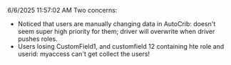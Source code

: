 6/6/2025 11:57:02 AM
Two concerns:
* Noticed that users are manually changing data in AutoCrib: doesn't seem super high priority for them; driver will overwrite when driver pushes roles.
* Users losing CustomField1, and customfield 12 containing hte role and userid: myaccess can't get collect the users!
